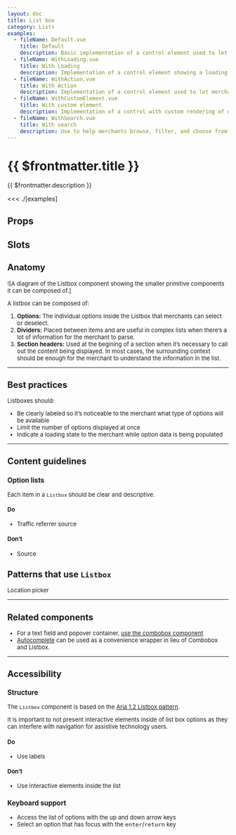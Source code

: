 ```yaml
---
layout: doc
title: List box
category: Lists
examples:
  - fileName: Default.vue
    title: Default
    description: Basic implementation of a control element used to let merchants select options
  - fileName: WithLoading.vue
    title: With Loading
    description: Implementation of a control element showing a loading indicator to let merchants know more options are being loaded
  - fileName: WithAction.vue
    title: With Action
    description: Implementation of a control element used to let merchants take an action
  - fileName: WithCustomElement.vue
    title: With custom element
    description: Implementation of a control with custom rendering of options
  - fileName: WithSearch.vue
    title: With search
    description: Use to help merchants browse, filter, and choose from a list of options.
---
```


# {{ $frontmatter.title }}

<Lede>

{{ $frontmatter.description }}

</Lede>

<Examples>

<<< ./[examples]

</Examples>

## Props

<PropsTable />

## Slots

<SlotsTable />

<div style="font-size: 0.8125rem">

## Anatomy

![A diagram of the Listbox component showing the smaller primitive components it can be composed of.]

A listbox can be composed of:

1. **Options:** The individual options inside the Listbox that merchants can select or deselect.
2. **Dividers:** Placed between items and are useful in complex lists when there’s a lot of information for the merchant to parse.
3. **Section headers:** Used at the begining of a section when it’s necessary to call out the content being displayed. In most cases, the surrounding context should be enough for the merchant to understand the information in the list.

---

## Best practices

Listboxes should:

- Be clearly labeled so it’s noticeable to the merchant what type of options will be available
- Limit the number of options displayed at once
- Indicate a loading state to the merchant while option data is being populated

---

## Content guidelines

### Option lists

Each item in a `Listbox` should be clear and descriptive.

<DoDont>

#### Do

- Traffic referrer source

#### Don’t

- Source

</DoDont>

## Patterns that use `Listbox`

Location picker

---

## Related components

- For a text field and popover container, [use the combobox component](https://polaris.shopify.com/components/Combobox)
- [Autocomplete](https://polaris.shopify.com/components/AutoComplete) can be used as a convenience wrapper in lieu of Combobox and Listbox.

---

## Accessibility

### Structure

The `Listbox` component is based on the [Aria 1.2 Listbox pattern](https://www.w3.org/TR/wai-aria-practices-1.2/#Listbox).

It is important to not present interactive elements inside of list box options as they can interfere with navigation for assistive technology users.

<DoDont>

#### Do

- Use labels

#### Don’t

- Use interactive elements inside the list

</DoDont>

### Keyboard support

- Access the list of options with the up and down arrow keys
- Select an option that has focus with the <kbd>enter</kbd>/<kbd>return</kbd> key

</div>
